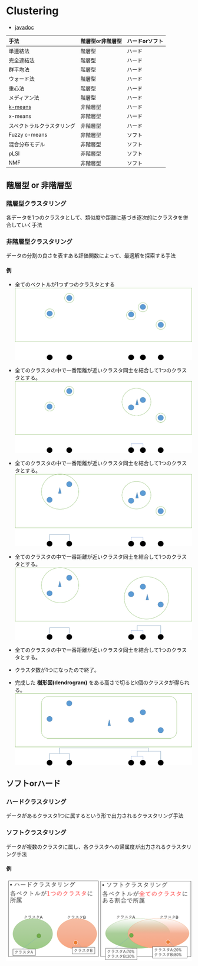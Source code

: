 # Clustering
* [javadoc](https://htmlpreview.github.io/?https://raw.githubusercontent.com/otamot/MachineLearning/master/doc/clustering/package-summary.html)




|手法|階層型or非階層型|ハードorソフト|
|:---|:------------|:-----------|
|単連結法|階層型|ハード|
|完全連結法|階層型|ハード|
|群平均法|階層型|ハード|
|ウォード法|階層型|ハード|
|重心法|階層型|ハード|
|メディアン法|階層型|ハード|
|[k-means](clustering/KMeans/README.md)|非階層型|ハード|
|x-means|非階層型|ハード|
|スペクトラルクラスタリング|非階層型|ハード|
|Fuzzy c-means|非階層型|ソフト|
|混合分布モデル|非階層型|ソフト|
|pLSI|非階層型|ソフト|
|NMF|非階層型|ソフト|



## 階層型 or 非階層型
### 階層型クラスタリング
各データを1つのクラスタとして、類似度や距離に基づき逐次的にクラスタを併合していく手法

### 非階層型クラスタリング
データの分割の良さを表すある評価関数によって、最適解を探索する手法

#### 例
* 全てのベクトルが1つずつのクラスタとする
![img1](img/img1.png)

* 全てのクラスタの中で一番距離が近いクラスタ同士を結合して1つのクラスタとする。
![img2](img/img2.png)

* 全てのクラスタの中で一番距離が近いクラスタ同士を結合して1つのクラスタとする。
![img3](img/img3.png)

* 全てのクラスタの中で一番距離が近いクラスタ同士を結合して1つのクラスタとする。
![img4](img/img4.png)


* 全てのクラスタの中で一番距離が近いクラスタ同士を結合して1つのクラスタとする。
* クラスタ数が1つになったので終了。
* 完成した **樹形図(dendrogram)** をある高さで切るとk個のクラスタが得られる。
![img5](img/img5.png)


## ソフトorハード
### ハードクラスタリング
データがあるクラスタ1つに属するという形で出力されるクラスタリング手法

### ソフトクラスタリング
データが複数のクラスタに属し、各クラスタへの帰属度が出力されるクラスタリング手法

#### 例
![img6](img/img6.png)
